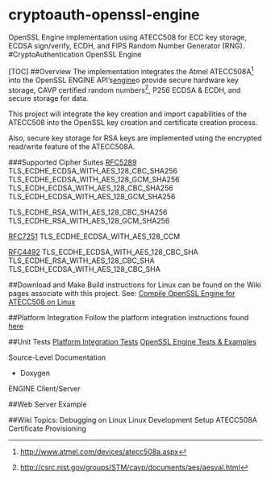 # cryptoauth-openssl-engine
OpenSSL Engine implementation using ATECC508 for ECC key storage, ECDSA sign/verify, ECDH, and FIPS Random Number Generator (RNG).
#CryptoAuthentication OpenSSL Engine  

[TOC]
##Overview
The implementation integrates the Atmel ATECC508A[^ecc508] into the OpenSSL ENGINE API’s[engine]()o provide secure hardware key storage, CAVP certified random numbers[^nist], P256 ECDSA & ECDH, and secure storage for data.

This project will integrate the key creation and import capabilities of the ATECC508 into the OpenSSL key creation and certificate creation process. 

Also, secure key storage for RSA keys are implemented using the encrypted read/write feature of the ATECC508A. 

###Supported Cipher Suites
[RFC5289](http://tools.ietf.org/html/rfc5289)
TLS_ECDHE_ECDSA_WITH_AES_128_CBC_SHA256
TLS_ECDHE_ECDSA_WITH_AES_128_GCM_SHA256
TLS_ECDH_ECDSA_WITH_AES_128_CBC_SHA256
TLS_ECDH_ECDSA_WITH_AES_128_GCM_SHA256

TLS_ECDHE_RSA_WITH_AES_128_CBC_SHA256
TLS_ECDHE_RSA_WITH_AES_128_GCM_SHA256

[RFC7251](http://tools.ietf.org/html/rfc7251)
TLS_ECDHE_ECDSA_WITH_AES_128_CCM

[RFC4492](http://tools.ietf.org/html/rfc4492)
TLS_ECDHE_ECDSA_WITH_AES_128_CBC_SHA
TLS_ECDHE_RSA_WITH_AES_128_CBC_SHA
TLS_ECDH_ECDSA_WITH_AES_128_CBC_SHA

##Download and Make 
Build instructions for Linux can be found on the Wiki pages associate with this project.
See: [Compile OpenSSL Engine for ATECC508 on Linux](https://github.com/AtmelCSO/cryptoauth-openssl-engine/wiki/Compile-OpenSSL-Engine-for-ATECC508-on-Linux)

##Platform Integration
Follow the platform integration instructions found [here](https://github.com/AtmelCSO/cryptoauth-openssl-engine/wiki/Integrate-ATECC508-onto-Your-Platform)

##Unit Tests
[Platform Integration Tests](https://github.com/AtmelCSO/cryptoauth-openssl-engine/wiki/ATECC508A-Integration-Tests)
[OpenSSL Engine Tests & Examples](https://github.com/AtmelCSO/cryptoauth-openssl-engine/wiki/Tests-And-Examples)

Source-Level Documentation
- Doxygen

ENGINE
Client/Server

##Web Server Example


##Wiki Topics:
Debugging on Linux
Linux Development Setup
ATECC508A Certificate Provisioning 



[^ecc508]: http://www.atmel.com/devices/atecc508a.aspx

[^engine]: http://openssl.org/docs/manmaster/crypto/engine.html 

[^nist]: http://csrc.nist.gov/groups/STM/cavp/documents/aes/aesval.html




